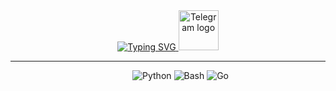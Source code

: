 <div align="center">
  <a href="https://git.io/typing-svg">
    <img src="https://readme-typing-svg.herokuapp.com?font=JetBrains+Mono&weight=600&duration=4000&pause=600&color=BA96F7&background=FFFFFF00&width=435&lines=Hello!+My+name+is+Andrew;I'm+system+administrator;Self-hosted+serving+is+my+love.+Lol" alt="Typing SVG" />
  </a>
  <a href="https://t.me/EternalLine">
     <img width="64" alt="Telegram logo" src="https://upload.wikimedia.org/wikipedia/commons/thumb/8/82/Telegram_logo.svg/512px-Telegram_logo.svg.png">
  </a>
</div>
<hr/>
  <div align="center">
  <dl align="center">
     <dd>
      <img alt="Python" src="https://img.shields.io/badge/python-3670A0?style=for-the-badge&logo=python&logoColor=ffdd54">
      <img alt="Bash" src="https://img.shields.io/badge/shell_script-%23121011.svg?style=for-the-badge&logo=gnu-bash&logoColor=white">
      <img alt="Go" src="https://img.shields.io/badge/go-%2300ADD8.svg?style=for-the-badge&logo=go&logoColor=white">
      <img alt="CSS 3" src="https://img.shields.io/badge/css3-%231572B6.svg?style=for-the-badge&logo=css3&logoColor=white)>
     </dd>
  </dl>
</div>
<hr/>
